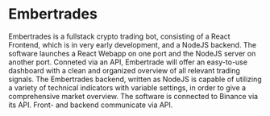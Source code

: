 # Embertrades
Embertrades is a fullstack crypto trading bot, consisting of a React Frontend, which is in very early development, and a NodeJS backend.
The software launches a React Webapp on one port and the NodeJS server on another port. Conneted via an API, Embertrade will offer an easy-to-use dashboard with a clean and organized overview of all relevant trading signals.
The Embertrades backend, written as NodeJS is capable of utilizing a variety of technical indicators with variable settings, in order to give a comprehensive market overview.
The software is connected to Binance via its API. Front- and backend communicate via API.
